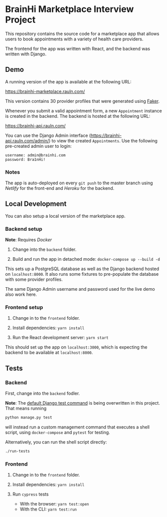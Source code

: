 # BrainHi Marketplace Interview Project

This repository contains the source code for a marketplace app that allows users to book appointments with a variety of health care providers.

The frontend for the app was written with React, and the backend was written with Django.

## Demo

A running version of the app is available at the following URL:

https://brainhi-marketplace.rauln.com/

This version contains 30 provider profiles that were generated using [Faker](backend/marketplace/providers/factories.py).

Whenever you submit a valid appointment form, a new `Appointment` instance is created in the backend. The backend is hosted at the following URL:

https://brainhi-api.rauln.com/

You can use the Django Admin interface (https://brainhi-api.rauln.com/admin/) to view the created `Appointments`. Use the following pre-created admin user to login:

```
username: admin@brainhi.com
password: Bra1nHi!
```

### Notes

The app is auto-deployed on every `git push` to the master branch using _Netlify_ for the front-end and _Heroku_ for the backend.

## Local Development

You can also setup a local version of the marketplace app.

### Backend setup

__Note__: Requires _Docker_

1. Change into the `backend` folder.

2. Build and run the app in detached mode: `docker-compose up --build -d`

This sets up a PostgreSQL database as well as the Django backend hosted on `localhost:8000`. It also runs some fixtures to pre-populate the database with some provider profiles.

The same Django Admin username and password used for the live demo also work here.

### Frontend setup

1. Change in to the `frontend` folder.

2. Install dependencies: `yarn install`

3. Run the React development server: `yarn start`

This should set up the app on `localhost:3000`, which is expecting the backend to be available at `localhost:8000`.


## Tests

### Backend

First, change into the `backend` fodler.

**Note**: The [default Django test command](https://docs.djangoproject.com/en/2.2/topics/testing/overview/#running-tests) is being overwritten in this project. That means running

```bash
python manage.py test
```

will instead run a custom management command that executes a shell script, using `docker-compose` and `pytest` for testing.

Alternatively, you can run the shell script directly:

```bash
./run-tests
```

### Frontend

1. Change in to the `frontend` folder.

2. Install dependencies: `yarn install`

3. Run `cypress` tests
    * With the browser: `yarn test:open`
    * With the CLI: `yarn test:run`
